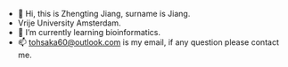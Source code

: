 - 👋 Hi, this is Zhengting Jiang, surname is Jiang.
- Vrije University Amsterdam.
- 🌱 I’m currently learning bioinformatics.
- 📫 tohsaka60@outlook.com is my email, if any question please contact me.
